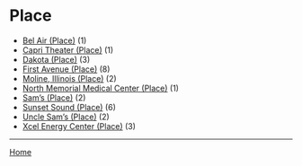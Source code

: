 # Place

  * [Bel Air (Place)](./place/bel-air/) (1)
  * [Capri Theater  (Place)](./place/capri-theater/) (1)
  * [Dakota (Place)](./place/dakota/) (3)
  * [First Avenue (Place)](./place/first-avenue/) (8)
  * [Moline, Illinois (Place)](./place/moline-illinois/) (2)
  * [North Memorial Medical Center (Place)](./place/north-memorial-medical-center/) (1)
  * [Sam’s (Place)](./place/sam-s/) (2)
  * [Sunset Sound (Place)](./place/sunset-sound/) (6)
  * [Uncle Sam’s (Place)](./place/uncle-sam-s/) (2)
  * [Xcel Energy Center (Place)](./place/xcel-energy-center/) (3)

----

[Home](../)
